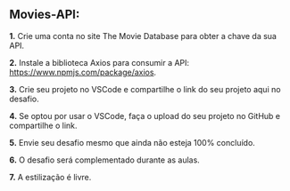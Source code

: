## Movies-API:

**1.** Crie uma conta no site The Movie Database para obter a chave da sua API.

**2.** Instale a biblioteca Axios para consumir a API: https://www.npmjs.com/package/axios.

**3.** Crie seu projeto no VSCode e compartilhe o link do seu projeto aqui no desafio.

**4.** Se optou por usar o VSCode, faça o upload do seu projeto no GitHub e compartilhe o link.

**5.** Envie seu desafio mesmo que ainda não esteja 100% concluído.

**6.** O desafio será complementado durante as aulas.

**7.** A estilização é livre.

